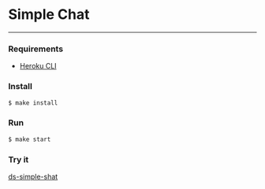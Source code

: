 # Simple Chat

---
### Requirements

* [Heroku CLI](https://devcenter.heroku.com/articles/heroku-cli)

### Install

```sh
$ make install
```

### Run

```sh
$ make start
```
### Try it

[ds-simple-shat](https://git.heroku.com/ds-simple-chat.git)